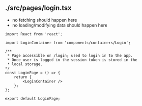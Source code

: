 ## ./src/pages/login.tsx

- no fetching should happen here
- no loading/modifying data should happen here

```tsx
import React from 'react';

import LoginContainer from 'components/containers/Login';

/**
 * Page accessible on /login; used to login in to the app.
 * Once user is logged in the session token is stored in the
 * local storage.
*/
const LoginPage = () => {
	return {
		<LoginContainer />
	};
};

export default LoginPage;
```
